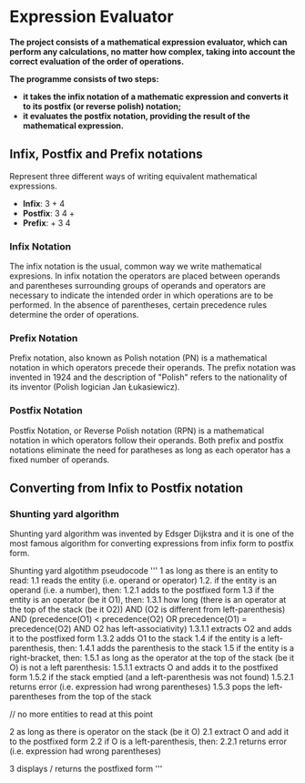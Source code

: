 # Expression Evaluator

**The project consists of a mathematical expression evaluator, which can perform any calculations, no matter how complex, taking into account the correct evaluation of the order of operations.**

**The programme consists of two steps:**
- **it takes the infix notation of a mathematic expression and converts it to its postfix (or reverse polish) notation;**
- **it evaluates the postfix notation, providing the result of the mathematical expression.**

## Infix, Postfix and Prefix notations
Represent three different ways of writing equivalent mathematical expressions.

- **Infix**: 3 + 4
- **Postfix**: 3 4 +
- **Prefix**: + 3 4

### Infix Notation
The infix notation is the usual, common way we write mathematical expresions. In infix notation the operators are placed between operands and parentheses surrounding groups of operands and operators are necessary to indicate the intended order in which operations are to be performed. In the absence of parentheses, certain precedence rules determine the order of operations.

### Prefix Notation
Prefix notation, also known as Polish notation (PN) is a mathematical notation in which operators precede their operands. The prefix notation was invented in 1924 and the description of "Polish" refers to the nationality of its inventor (Polish logician Jan Łukasiewicz). 

### Postfix Notation
Postfix Notation, or Reverse Polish notation (RPN) is a mathematical notation in which operators follow their operands. Both prefix and postfix notations eliminate the need for paratheses as long as each operator has a fixed number of operands.

## Converting from Infix to Postfix notation
### Shunting yard algorithm
Shunting yard algorithm was invented by Edsger Dijkstra and it is one of the most famous algorithm for converting expressions from infix form to postfix form.

Shunting yard algotithm pseudocode
'''
1 as long as there is an entity to read:
     1.1 reads the entity (i.e. operand or operator)
     1.2. if the entity is an operand (i.e. a number), then:
         1.2.1 adds to the postfixed form
     1.3 if the entity is an operator (be it O1), then:
         1.3.1 how long (there is an operator at the top of the stack (be it O2)) AND
                       (O2 is different from left-parenthesis) AND
                       (precedence(O1) < precedence(O2) OR
                        precedence(O1) = precedence(O2) AND O2 has left-associativity)
             1.3.1.1 extracts O2 and adds it to the postfixed form
         1.3.2 adds O1 to the stack
     1.4 if the entity is a left-parenthesis, then:
         1.4.1 adds the parenthesis to the stack
     1.5 if the entity is a right-bracket, then:
         1.5.1 as long as the operator at the top of the stack (be it O) is not a left parenthesis:
             1.5.1.1 extracts O and adds it to the postfixed form
         1.5.2 if the stack emptied (and a left-parenthesis was not found)
             1.5.2.1 returns error (i.e. expression had wrong parentheses)
         1.5.3 pops the left-parentheses from the top of the stack
 
// no more entities to read at this point
 
2 as long as there is operator on the stack (be it O)
     2.1 extract O and add it to the postfixed form
     2.2 if O is a left-parenthesis, then:
         2.2.1 returns error (i.e. expression had wrong parentheses)
 
3 displays / returns the postfixed form
'''




